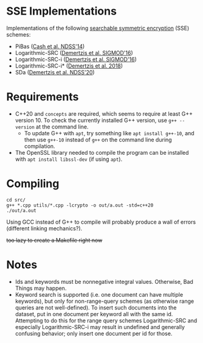 # SSE Implementations

Implementations of the following [searchable symmetric encryption](https://en.wikipedia.org/wiki/Searchable_symmetric_encryption) (SSE) schemes:

- PiBas ([Cash et al. NDSS'14](https://eprint.iacr.org/2014/853.pdf))
- Logarithmic-SRC ([Demertzis et al. SIGMOD'16](https://idemertzis.com/Papers/sigmod16.pdf))
- Logarithmic-SRC-i ([Demertzis et al. SIGMOD'16](https://idemertzis.com/Papers/sigmod16.pdf))
- Logarithmic-SRC-i\* ([Demertzis et al. 2018](https://dl.acm.org/doi/pdf/10.1145/3167971))
- SDa ([Demertzis et al. NDSS'20](https://www.ndss-symposium.org/wp-content/uploads/2020/02/24423-paper.pdf))

# Requirements

- C++20 and `concepts` are required, which seems to require at least G++ version 10. To check the currently installed G++ version, use `g++ --version` at the command line.
    - To update G++ with `apt`, try something like `apt install g++-10`, and then use `g++-10` instead of `g++` on the command line during compilation.
- The OpenSSL library needed to compile the program can be installed with `apt install libssl-dev` (if using `apt`).

# Compiling

```
cd src/
g++ *.cpp utils/*.cpp -lcrypto -o out/a.out -std=c++20
./out/a.out
```

Using GCC instead of G++ to compile will probably produce a wall of errors (different linking mechanics?).

~~too lazy to create a Makefile right now~~

# Notes

- Ids and keywords must be nonnegative integral values. Otherwise, Bad Things may happen.
- Keyword search is supported (i.e. one document can have multiple keywords), but only for non-range-query schemes (as otherwise range queries are not well-defined). To insert such documents into the dataset, put in one document per keyword all with the same id. Attempting to do this for the range query schemes Logarithmic-SRC and especially Logarithmic-SRC-i may result in undefined and generally confusing behavior; only insert one document per id for those.
